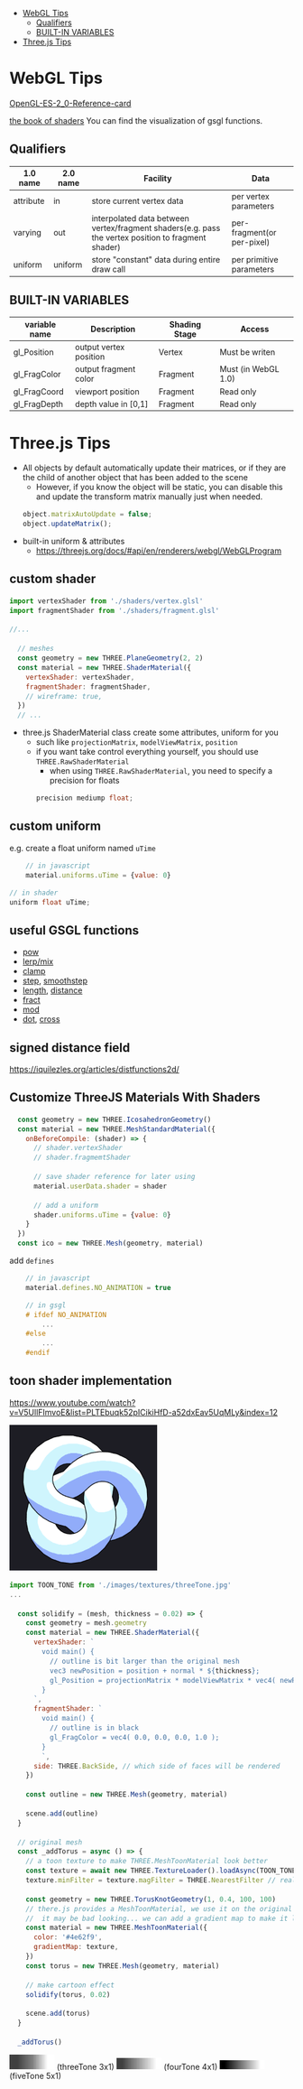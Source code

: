 [](...menustart)

- [WebGL Tips](#20cf1d566508f29fb50f5da48374ba38)
    - [Qualifiers](#619dd4db8171a8f1bf978f44c9cf10c4)
    - [BUILT-IN VARIABLES](#435827c0432e29e22a2b69df5c4a9db4)
- [Three.js Tips](#bcf2f4a04de7d50e787ded8c2c14e655)

[](...menuend)


<h2 id="20cf1d566508f29fb50f5da48374ba38"></h2>

# WebGL Tips

[OpenGL-ES-2_0-Reference-card](https://www.khronos.org/opengles/sdk/docs/reference_cards/OpenGL-ES-2_0-Reference-card.pdf)

[the book of shaders](https://thebookofshaders.com/)   You can find the visualization of gsgl functions.

<h2 id="619dd4db8171a8f1bf978f44c9cf10c4"></h2>

## Qualifiers

1.0 name | 2.0 name | Facility | Data 
--- | --- | --- | ---
attribute | in | store current vertex data |  per vertex parameters
varying | out | interpolated data between vertex/fragment shaders(e.g. pass the vertex position to fragment shader) | per-fragment(or per-pixel)
uniform | uniform | store "constant" data during entire draw call | per primitive parameters


<h2 id="435827c0432e29e22a2b69df5c4a9db4"></h2>

## BUILT-IN VARIABLES

variable name | Description | Shading Stage | Access
--- | --- | --- | ---
gl_Position | output vertex position | Vertex |  Must be writen
gl_FragColor | output fragment color | Fragment |  Must (in WebGL 1.0)
gl_FragCoord | viewport position | Fragment | Read only
gl_FragDepth | depth value in [0,1] | Fragment | Read only



<h2 id="bcf2f4a04de7d50e787ded8c2c14e655"></h2>

# Three.js Tips

- All objects by default automatically update their matrices, or if they are the child of another object that has been added to the scene
    - However, if you know the object will be static, you can disable this and update the transform matrix manually just when needed.
    ```javascript
    object.matrixAutoUpdate = false;
    object.updateMatrix();
    ```
- built-in uniform & attributes
    - https://threejs.org/docs/#api/en/renderers/webgl/WebGLProgram 


## custom shader

```javascript
import vertexShader from './shaders/vertex.glsl'
import fragmentShader from './shaders/fragment.glsl'

//...

  // meshes
  const geometry = new THREE.PlaneGeometry(2, 2)
  const material = new THREE.ShaderMaterial({
    vertexShader: vertexShader,
    fragmentShader: fragmentShader,
    // wireframe: true,
  })
  // ...
```

- three.js ShaderMaterial class create some attributes, uniform for you
    - such like `projectionMatrix`, `modelViewMatrix`, `position`
    - if you want take control everything yourself, you should use `THREE.RawShaderMaterial`
        - when using `THREE.RawShaderMaterial`, you need to specify a precision for floats
        ```c
        precision mediump float;
        ```

## custom uniform

e.g. create a float uniform named `uTime`

```javascript
    // in javascript
    material.uniforms.uTime = {value: 0}
```

```c
// in shader
uniform float uTime;
```

## useful GSGL functions

- [pow](https://thebookofshaders.com/glossary/?search=pow)
- [lerp/mix](https://thebookofshaders.com/glossary/?search=mix)
- [clamp](https://thebookofshaders.com/glossary/?search=clamp)
- [step](https://thebookofshaders.com/glossary/?search=step), [smoothstep](https://thebookofshaders.com/glossary/?search=smoothstep)
- [length](https://thebookofshaders.com/glossary/?search=length), [distance](https://thebookofshaders.com/glossary/?search=distance)
- [fract](https://thebookofshaders.com/glossary/?search=fract)
- [mod](https://thebookofshaders.com/glossary/?search=mod)
- [dot](https://thebookofshaders.com/glossary/?search=dot), [cross](https://thebookofshaders.com/glossary/?search=cross)


## signed distance field

https://iquilezles.org/articles/distfunctions2d/


## Customize ThreeJS Materials With Shaders

```javascript
  const geometry = new THREE.IcosahedronGeometry()
  const material = new THREE.MeshStandardMaterial({
    onBeforeCompile: (shader) => {
      // shader.vertexShader
      // shader.fragmemtShader

      // save shader reference for later using
      material.userData.shader = shader

      // add a uniform
      shader.uniforms.uTime = {value: 0}
    }
  })
  const ico = new THREE.Mesh(geometry, material)
```

add `defines`

```javascript
    // in javascript
    material.defines.NO_ANIMATION = true
```

```c
    // in gsgl
    # ifdef NO_ANIMATION
        ...
    #else
        ...
    #endif
```


## toon shader implementation

https://www.youtube.com/watch?v=V5UllFImvoE&list=PLTEbuqk52pICikiHfD-a52dxEav5UqMLy&index=12

![](../imgs/3js_toon.png)

```javascript
import TOON_TONE from './images/textures/threeTone.jpg' 
...

  const solidify = (mesh, thickness = 0.02) => {
    const geometry = mesh.geometry
    const material = new THREE.ShaderMaterial({
      vertexShader: `
        void main() {
          // outline is bit larger than the original mesh
          vec3 newPosition = position + normal * ${thickness};
          gl_Position = projectionMatrix * modelViewMatrix * vec4( newPosition, 1.0 );
        }
      `,
      fragmentShader: `
        void main() {
          // outline is in black
          gl_FragColor = vec4( 0.0, 0.0, 0.0, 1.0 );
        }
        `,
      side: THREE.BackSide, // which side of faces will be rendered
    })

    const outline = new THREE.Mesh(geometry, material)

    scene.add(outline)
  }

  // original mesh
  const _addTorus = async () => {
    // a toon texture to make THREE.MeshToonMaterial look better
    const texture = await new THREE.TextureLoader().loadAsync(TOON_TONE)
    texture.minFilter = texture.magFilter = THREE.NearestFilter // really important !

    const geometry = new THREE.TorusKnotGeometry(1, 0.4, 100, 100)
    // there.js provides a MeshToonMaterial, we use it on the original mesh, but
    //  it may be bad looking... we can add a gradient map to make it look better
    const material = new THREE.MeshToonMaterial({
      color: '#4e62f9',
      gradientMap: texture,
    })
    const torus = new THREE.Mesh(geometry, material)

    // make cartoon effect
    solidify(torus, 0.02)

    scene.add(torus)
  }

  _addTorus()

```

<img src="../imgs/threeTone_s.png" width=80>  (threeTone 3x1)
<img src="../imgs/fourTone_s.png" width=80>  (fourTone 4x1)
<img src="../imgs/fiveTone_s.png" width=80>  (fiveTone 5x1)


